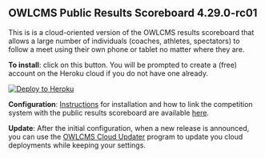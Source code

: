 ## OWLCMS Public Results Scoreboard 4.29.0-rc01

This is is a cloud-oriented version of the OWLCMS results scoreboard that allows a large number of individuals (coaches, athletes, spectators) to follow a meet using their own phone or tablet no matter where they are.

**To install**: click on this button.  You will be prompted to create a (free) account on the Heroku cloud if you do not have one already.  

[![Deploy to Heroku](https://www.herokucdn.com/deploy/button.png)](https://heroku.com/deploy?template=https://github.com/owlcms/publicresults-heroku-prerelease/tree/4.29.0-rc01)

**Configuration**: [Instructions](https://owlcms.github.io/owlcms4-prerelease/#/Remote) for installation and how to link the competition system with the public results scoreboard are available [here](https://jflamy-dev.github.io/owlcms4-prerelease/#/Remote).

**Update**: After the initial configuration, when a new release is announced, you can use the [OWLCMS Cloud Updater](https://github.com/owlcms/owlcms4-heroku-updater/) program to update you cloud deployments while keeping your settings.